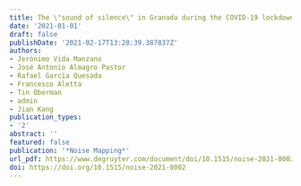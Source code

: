 ```yaml
---
title: The \"sound of silence\" in Granada during the COVID-19 lockdown
date: '2021-01-01'
draft: false
publishDate: '2021-02-17T13:28:39.387837Z'
authors:
- Jerónimo Vida Manzano
- José Antonio Almagro Pastor
- Rafael Garcı́a Quesada
- Francesco Aletta
- Tin Oberman
- admin
- Jian Kang
publication_types:
- '2'
abstract: ''
featured: false
publication: '*Noise Mapping*'
url_pdf: https://www.degruyter.com/document/doi/10.1515/noise-2021-0002/html
doi: https://doi.org/10.1515/noise-2021-0002
---
```


